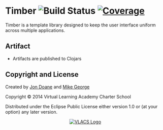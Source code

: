 # Timber ![Build Status](https://codeship.io/projects/b95ed210-c8a1-0131-efe8-1273abb7643a/status) [![Coverage](http://img.shields.io/coveralls/vlacs/timber/master.svg)](http://coveralls.io/r/vlacs/timber)

Timber is a template library designed to keep the user interface uniform across multiple applications.

## Artifact

* Artifacts are published to Clojars

## Copyright and License

Created by [Jon Doane](http://github.com/jrdoane) and [Mike George](http://mikegeorge.org)

Copyright © 2014 Virtual Learning Academy Charter School

Distributed under the Eclipse Public License either version 1.0 or (at
your option) any later version.

<p align="center"><a href="http://vlacs.org/" target="_blank"><img src="http://vlacs.org/images/VLACS_logo_no_dep_website.png" alt="VLACS Logo"/></a></p>
